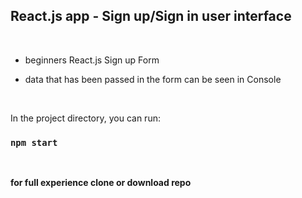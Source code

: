 ## React.js app - Sign up/Sign in user interface

<br>

- beginners React.js Sign up Form

- data that has been passed in the form can be seen in Console

<br>

In the project directory, you can run:

### `npm start`

<br>

**for full experience clone or download repo**

<br>
